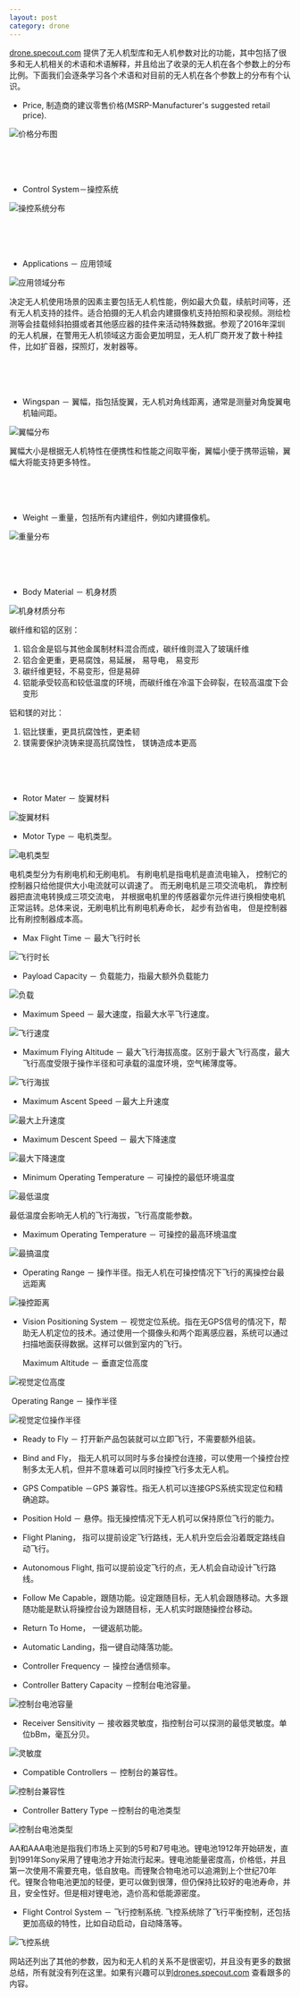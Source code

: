 ```yaml
---
layout: post
category: drone
---
```


[drone.specout.com](drone.specout.com) 提供了无人机型库和无人机参数对比的功能，其中包括了很多和无人机相关的术语和术语解释，并且给出了收录的无人机在各个参数上的分布比例。下面我们会逐条学习各个术语和对目前的无人机在各个参数上的分布有个认识。<br />

* Price, 制造商的建议零售价格(MSRP-Manufacturer's suggested retail price).<br />

![价格分布图](http://o90dc46kr.bkt.clouddn.com/%E4%BB%B7%E6%A0%BC.png)

<br /><br /><br />
* Control System－操控系统<br />

![操控系统分布](http://o90dc46kr.bkt.clouddn.com/%E6%93%8D%E4%BD%9C%E7%B3%BB%E7%BB%9F.png)

<br /><br /><br />
* Applications － 应用领域<br />

![应用领域分布](http://o90dc46kr.bkt.clouddn.com/%E5%BA%94%E7%94%A8%E5%9C%BA%E6%99%AF.png)

决定无人机使用场景的因素主要包括无人机性能，例如最大负载，续航时间等，还有无人机支持的挂件。适合拍摄的无人机会内建摄像机支持拍照和录视频。测绘检测等会挂载倾斜拍摄或者其他感应器的挂件来活动特殊数据。参观了2016年深圳的无人机展，在警用无人机领域这方面会更加明显，无人机厂商开发了数十种挂件，比如扩音器，探照灯，发射器等。

<br /><br /><br />
* Wingspan － 翼幅，指包括旋翼，无人机对角线距离，通常是测量对角旋翼电机轴间距。<br />

![翼幅分布](http://o90dc46kr.bkt.clouddn.com/%E7%BF%BC%E5%B9%85.png)

翼幅大小是根据无人机特性在便携性和性能之间取平衡，翼幅小便于携带运输，翼幅大将能支持更多特性。

<br /><br /><br />
* Weight －重量，包括所有内建组件，例如内建摄像机。<br />

![重量分布](http://o90dc46kr.bkt.clouddn.com/%E9%87%8D%E9%87%8F.png)

<br /><br /><br />
* Body Material － 机身材质<br />

![机身材质分布](http://o90dc46kr.bkt.clouddn.com/%E6%9C%BA%E8%BA%AB%E6%9D%90%E8%B4%A8.png)

碳纤维和铝的区别：

1. 铝合金是铝与其他金属制材料混合而成，碳纤维则混入了玻璃纤维
2. 铝合金更重，更易腐蚀，易延展， 易导电， 易变形
3. 碳纤维更轻，不易变形，但是易碎
4. 铝能承受较高和较低温度的环境，而碳纤维在冷温下会碎裂，在较高温度下会变形

铝和镁的对比：

1. 铝比镁重，更具抗腐蚀性，更柔韧
2. 镁需要保护浇铸来提高抗腐蚀性， 镁铸造成本更高

<br /><br /><br />
* Rotor Mater － 旋翼材料

![旋翼材料](http://o90dc46kr.bkt.clouddn.com/%E6%97%8B%E7%BF%BC%E6%9D%90%E6%96%99.png)



* Motor Type － 电机类型。

![电机类型](http://o90dc46kr.bkt.clouddn.com/%E7%94%B5%E6%9C%BA.png)

电机类型分为有刷电机和无刷电机。 有刷电机是指电机是直流电输入， 控制它的控制器只给他提供大小电流就可以调速了。 而无刷电机是三项交流电机， 靠控制器把直流电转换成三项交流电， 并根据电机里的传感器霍尔元件进行换相使电机正常运转。总体来说，无刷电机比有刷电机寿命长， 起步有劲省电， 但是控制器比有刷控制器成本高。



* Max Flight Time － 最大飞行时长

![飞行时长](http://o90dc46kr.bkt.clouddn.com/%E9%A3%9E%E8%A1%8C%E6%97%B6%E9%95%BF.png)



* Payload Capacity － 负载能力，指最大额外负载能力

![负载](http://o90dc46kr.bkt.clouddn.com/%E8%B4%9F%E8%BD%BD%E9%87%8D%E9%87%8F.png)



* Maximum Speed － 最大速度，指最大水平飞行速度。

![飞行速度](http://o90dc46kr.bkt.clouddn.com/%E9%A3%9E%E8%A1%8C%E9%80%9F%E5%BA%A6.png)



* Maximum Flying Altitude － 最大飞行海拔高度。区别于最大飞行高度，最大飞行高度受限于操作半径和可承载的温度环境，空气稀薄度等。

![飞行海拔](http://o90dc46kr.bkt.clouddn.com/%E9%A3%9E%E8%A1%8C%E6%B5%B7%E6%8B%94.png)

* Maximum Ascent Speed －最大上升速度

![最大上升速度](http://o90dc46kr.bkt.clouddn.com/%E4%B8%8A%E5%8D%87%E9%80%9F%E5%BA%A6.png)



* Maximum Descent Speed － 最大下降速度

![最大下降速度](http://o90dc46kr.bkt.clouddn.com/%E4%B8%8A%E5%8D%87%E9%80%9F%E5%BA%A6.png)

* Minimum Operating Temperature － 可操控的最低环境温度

![最低温度](http://o90dc46kr.bkt.clouddn.com/%E6%9C%80%E4%BD%8E%E6%B8%A9%E5%BA%A6.png)

最低温度会影响无人机的飞行海拔，飞行高度能参数。



* Maximum Operating Temperature － 可操控的最高环境温度

![最搞温度](http://o90dc46kr.bkt.clouddn.com/%E6%9C%80%E9%AB%98%E6%B8%A9%E5%BA%A6.png)



* Operating Range － 操作半径。指无人机在可操控情况下飞行的离操控台最远距离

![操控距离](http://o90dc46kr.bkt.clouddn.com/%E6%93%8D%E6%8E%A7%E8%B7%9D%E7%A6%BB.png)

* Vision Positioning System － 视觉定位系统。指在无GPS信号的情况下，帮助无人机定位的技术。通过使用一个摄像头和两个距离感应器，系统可以通过扫描地面获得数据。这样可以做到室内的飞行。

  ​Maximum Altitude － 垂直定位高度

![视觉定位高度](http://o90dc46kr.bkt.clouddn.com/%E8%A7%86%E8%A7%89%E5%AE%9A%E4%BD%8D%E9%AB%98%E5%BA%A6.png)

​	Operating Range － 操作半径

![视觉定位操作半径](http://o90dc46kr.bkt.clouddn.com/%E8%A7%86%E8%A7%89%E5%AE%9A%E4%BD%8D%E6%93%8D%E4%BD%9C%E5%8D%8A%E5%BE%84.png)



* Ready to Fly － 打开新产品包装就可以立即飞行，不需要额外组装。
* Bind and Fly， 指无人机可以同时与多台操控台连接，可以使用一个操控台控制多太无人机，但并不意味着可以同时操控飞行多太无人机。
* GPS Compatible －GPS 兼容性。指无人机可以连接GPS系统实现定位和精确追踪。
* Position  Hold － 悬停。指无操控情况下无人机可以保持原位飞行的能力。
* Flight Planing， 指可以提前设定飞行路线，无人机升空后会沿着既定路线自动飞行。
* Autonomous Flight, 指可以提前设定飞行的点，无人机会自动设计飞行路线。
* Follow Me Capable，跟随功能。设定跟随目标，无人机会跟随移动。大多跟随功能是默认将操控台设为跟随目标，无人机实时跟随操控台移动。
* Return To Home， 一键返航功能。
* Automatic Landing，指一键自动降落功能。
* Controller Frequency － 操控台通信频率。


* Controller Battery Capacity －控制台电池容量。

![控制台电池容量](http://o90dc46kr.bkt.clouddn.com/%E6%93%8D%E6%8E%A7%E5%8F%B0%E7%94%B5%E6%B1%A0%E5%AE%B9%E9%87%8F.png)

* Receiver Sensitivity － 接收器灵敏度，指控制台可以探测的最低灵敏度。单位bBm，毫瓦分贝。

![灵敏度](http://o90dc46kr.bkt.clouddn.com/%E6%8E%A5%E6%94%B6%E5%99%A8%E7%81%B5%E6%95%8F%E5%BA%A6.png)

* Compatible Controllers － 控制台的兼容性。

![控制台兼容性](http://o90dc46kr.bkt.clouddn.com/%E5%8F%AF%E5%85%BC%E5%AE%B9%E6%8E%A7%E5%88%B6%E5%8F%B0.png)

* Controller Battery Type －控制台的电池类型

![控制台电池类型](http://o90dc46kr.bkt.clouddn.com/%E6%8E%A7%E5%88%B6%E5%8F%B0%E7%94%B5%E6%B1%A0%E7%B1%BB%E5%9E%8B.png)

AA和AAA电池是指我们市场上买到的5号和7号电池。锂电池1912年开始研发，直到1991年Sony采用了锂电池才开始流行起来。锂电池能量密度高，价格低，并且第一次使用不需要充电，低自放电。而锂聚合物电池可以追溯到上个世纪70年代。锂聚合物电池更加的轻便，更可以做到很薄，但仍保持比较好的电池寿命，并且，安全性好。但是相对锂电池，造价高和低能源密度。



* Flight Control System － 飞行控制系统. 飞控系统除了飞行平衡控制，还包括更加高级的特性，比如自动启动，自动降落等。

![飞控系统](http://o90dc46kr.bkt.clouddn.com/%E9%A3%9E%E6%8E%A7%E7%B3%BB%E7%BB%9F.png)

网站还列出了其他的参数，因为和无人机的关系不是很密切，并且没有更多的数据总结，所有就没有列在这里。如果有兴趣可以到[drones.specout.com](drones.specout.com) 查看跟多的内容。